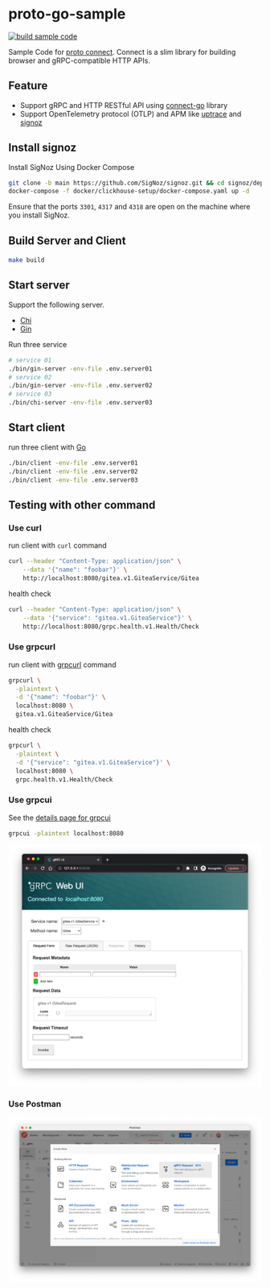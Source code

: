 # proto-go-sample

[![build sample code](https://github.com/go-training/proto-go-sample/actions/workflows/go.yml/badge.svg)](https://github.com/go-training/proto-go-sample/actions/workflows/go.yml)

Sample Code for [proto connect](https://github.com/bufbuild/connect-go). Connect is a slim library for building browser and gRPC-compatible HTTP APIs.

## Feature

* Support gRPC and HTTP RESTful API using [connect-go](https://github.com/bufbuild/connect-go) library
* Support OpenTelemetry protocol (OTLP) and APM like [uptrace](https://uptrace.dev/) and [signoz](https://signoz.io/)

## Install signoz

Install SigNoz Using Docker Compose

```sh
git clone -b main https://github.com/SigNoz/signoz.git && cd signoz/deploy/
docker-compose -f docker/clickhouse-setup/docker-compose.yaml up -d
```

Ensure that the ports `3301`, `4317` and `4318` are open on the machine where you install SigNoz.

## Build Server and Client

```sh
make build
```

## Start server

Support the following server.

* [Chi](https://github.com/go-chi/chi)
* [Gin](https://github.com/gin-gonic/gin)

Run three service

```sh
# service 01
./bin/gin-server -env-file .env.server01
# service 02
./bin/gin-server -env-file .env.server02
# service 03
./bin/chi-server -env-file .env.server03
```

## Start client

run three client with [Go](https://go.dev)

```sh
./bin/client -env-file .env.server01
./bin/client -env-file .env.server02
./bin/client -env-file .env.server03
```

## Testing with other command

### Use curl

run client with `curl` command

```sh
curl --header "Content-Type: application/json" \
    --data '{"name": "foobar"}' \
    http://localhost:8080/gitea.v1.GiteaService/Gitea
```

health check

```sh
curl --header "Content-Type: application/json" \
    --data '{"service": "gitea.v1.GiteaService"}' \
    http://localhost:8080/grpc.health.v1.Health/Check
```

### Use grpcurl

run client with [grpcurl](https://github.com/fullstorydev/grpcurl) command

```sh
grpcurl \
  -plaintext \
  -d '{"name": "foobar"}' \
  localhost:8080 \
  gitea.v1.GiteaService/Gitea
```

health check

```sh
grpcurl \
  -plaintext \
  -d '{"service": "gitea.v1.GiteaService"}' \
  localhost:8080 \
  grpc.health.v1.Health/Check
```

### Use grpcui

See the [details page for grpcui](https://github.com/fullstorydev/grpcui)

```sh
grpcui -plaintext localhost:8080
```

![page](./images/grpcui01.png)

### Use Postman

![page](./images/postman01.png)
